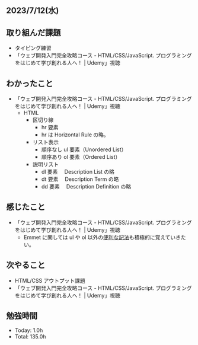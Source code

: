 ## 2023/7/12(水)

## 取り組んだ課題

- タイピング練習
- 「ウェブ開発入門完全攻略コース - HTML/CSS/JavaScript. プログラミングをはじめて学び創れる人へ！ | Udemy」視聴

## わかったこと

- 「ウェブ開発入門完全攻略コース - HTML/CSS/JavaScript. プログラミングをはじめて学び創れる人へ！ | Udemy」視聴
  - HTML
    - 区切り線
      - hr 要素
      - hr は Horizontal Rule の略。
    - リスト表示
      - 順序なし ul 要素（Unordered List）
      - 順序あり ol 要素（Ordered List）
    - 説明リスト
      - dl 要素　 Description List の略
      - dt 要素　 Description Term の略
      - dd 要素　 Description Definition の略

## 感じたこと

- 「ウェブ開発入門完全攻略コース - HTML/CSS/JavaScript. プログラミングをはじめて学び創れる人へ！ | Udemy」視聴
  - Emmet に関しては ul や ol 以外の[便利な記法](https://zenn.dev/miz_dev/articles/6cac5f2e32398d)も積極的に覚えていきたい。

## 次やること

- HTML/CSS アウトプット課題
- 「ウェブ開発入門完全攻略コース - HTML/CSS/JavaScript. プログラミングをはじめて学び創れる人へ！ | Udemy」視聴

## 勉強時間

- Today: 1.0h
- Total: 135.0h
